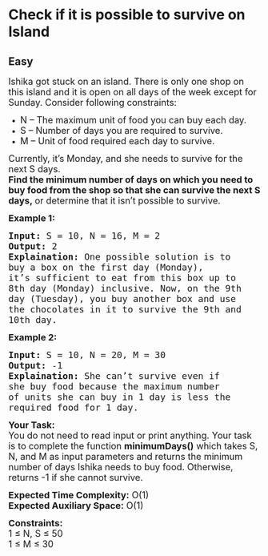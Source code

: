 # Check if it is possible to survive on Island
## Easy 
<div class="problem-statement" style="user-select: auto;">
                <p style="user-select: auto;"></p><p style="user-select: auto;"><span style="font-size: 18px; user-select: auto;">Ishika got stuck on an island. There is only one shop on this island and it is open on all days of the week except for Sunday. Consider following constraints:</span></p>

<ul style="user-select: auto;">
	<li style="user-select: auto;"><span style="font-size: 18px; user-select: auto;">N – The maximum unit of food you can buy each day.</span></li>
	<li style="user-select: auto;"><span style="font-size: 18px; user-select: auto;">S – Number of days you are required to survive.</span></li>
	<li style="user-select: auto;"><span style="font-size: 18px; user-select: auto;">M – Unit of food required each day to survive.</span></li>
</ul>

<p style="user-select: auto;"><span style="font-size: 18px; user-select: auto;">Currently, it’s Monday, and she needs to survive for the next S days.<br style="user-select: auto;">
<strong style="user-select: auto;">Find the minimum number of days on which you need to buy food from the shop so that she can survive the next S days,&nbsp;</strong>or determine that it isn’t possible to survive. </span></p>

<p style="user-select: auto;"><strong style="user-select: auto;"><span style="font-size: 18px; user-select: auto;">Example 1:</span></strong></p>

<pre style="user-select: auto;"><span style="font-size: 18px; user-select: auto;"><strong style="user-select: auto;">Input:</strong> S = 10, N = 16, M = 2
<strong style="user-select: auto;">Output:</strong> 2
<strong style="user-select: auto;">Explaination:</strong> One possible solution is to 
buy a box on the first day (Monday), 
it’s sufficient to eat from this box up to 
8th day (Monday) inclusive. Now, on the 9th 
day (Tuesday), you buy another box and use 
the chocolates in it to survive the 9th and 
10th day.</span></pre>

<p style="user-select: auto;"><strong style="user-select: auto;"><span style="font-size: 18px; user-select: auto;">Example 2:</span></strong></p>

<pre style="user-select: auto;"><span style="font-size: 18px; user-select: auto;"><strong style="user-select: auto;">Input:</strong> S = 10, N = 20, M = 30
<strong style="user-select: auto;">Output:</strong> -1
<strong style="user-select: auto;">Explaination:</strong> She can’t survive even if 
she buy food because the maximum number 
of units she can buy in 1 day is less the 
required food for 1 day.</span></pre>

<p style="user-select: auto;"><span style="font-size: 18px; user-select: auto;"><strong style="user-select: auto;">Your Task:</strong><br style="user-select: auto;">
You do not need to read input or print anything. Your task is to complete the function <strong style="user-select: auto;">minimumDays()</strong> which takes S, N, and M as input parameters and returns the minimum number of days Ishika needs to buy food. Otherwise, returns -1 if she cannot survive.</span></p>

<p style="user-select: auto;"><span style="font-size: 18px; user-select: auto;"><strong style="user-select: auto;">Expected Time Complexity:</strong> O(1)<br style="user-select: auto;">
<strong style="user-select: auto;">Expected Auxiliary Space:</strong> O(1)</span></p>

<p style="user-select: auto;"><span style="font-size: 18px; user-select: auto;"><strong style="user-select: auto;">Constraints:</strong><br style="user-select: auto;">
1 ≤ N, S ≤ 50<br style="user-select: auto;">
1 ≤ M ≤ 30</span></p>
 <p style="user-select: auto;"></p>
            </div>
